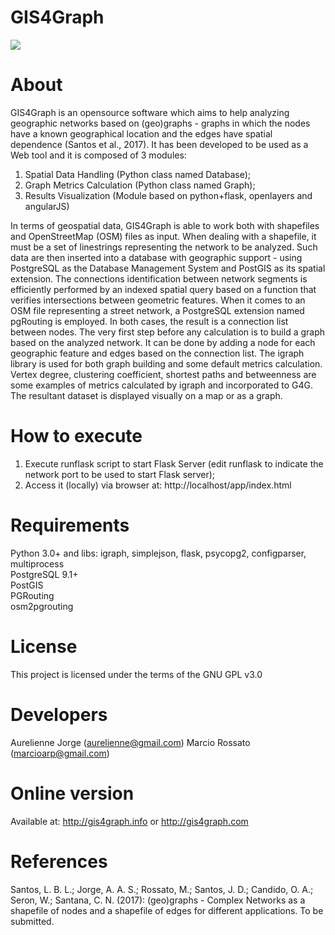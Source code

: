 # GIS4Graph
<img src="http://marciorossato.com.br/gis4graph/app/images/logo.png" />

# About
GIS4Graph is an opensource software which aims to help analyzing geographic networks based on (geo)graphs - graphs in which the nodes have a known geographical location and the edges have spatial dependence (Santos et al., 2017). It has been developed to be used as a Web tool and it is composed of 3 modules:
1. Spatial Data Handling (Python class named Database);
2. Graph Metrics Calculation (Python class named Graph);
3. Results Visualization (Module based on python+flask, openlayers and angularJS)

In terms of geospatial data, GIS4Graph is able to work both with shapefiles and OpenStreetMap (OSM) files as input. When dealing with a shapefile, it must be a set of linestrings representing the network to be analyzed. Such data are then inserted into a database with geographic support - using PostgreSQL as the Database Management System and PostGIS as its spatial extension.  The connections identification between network segments is efficiently performed by an indexed spatial query based on a function that verifies intersections between geometric features. When it comes to an OSM file representing a street network, a PostgreSQL extension named pgRouting is employed. In both cases, the result is a connection list between nodes.
The very first step before any calculation is to build a graph based on the analyzed network. It can be done by adding a node for each geographic feature and edges based on the connection list. The igraph library is used for both graph building and some default metrics calculation. Vertex degree, clustering coefficient, shortest paths and betweenness are some examples of metrics calculated by igraph and incorporated to G4G. The resultant dataset is displayed visually on a map or as a graph.

# How to execute
1. Execute runflask script to start Flask Server (edit runflask to indicate the network port to be used to start Flask server);
2. Access it (locally) via browser at: http://localhost/app/index.html

# Requirements
Python 3.0+ and libs: igraph, simplejson, flask, psycopg2, configparser, multiprocess<Br>
PostgreSQL 9.1+<br>
PostGIS <Br>
PGRouting <br>
osm2pgrouting

# License
This project is licensed under the terms of the GNU GPL v3.0

# Developers 
Aurelienne Jorge (aurelienne@gmail.com) 
Marcio Rossato (marcioarp@gmail.com)

# Online version
Available at: http://gis4graph.info or http://gis4graph.com

# References
Santos, L. B. L.; Jorge, A. A. S.; Rossato, M.; Santos, J. D.; Candido, O. A.; Seron, W.;
Santana, C. N. (2017): (geo)graphs - Complex Networks as a shapefile of nodes and
a shapefile of edges for different applications. To be submitted.

